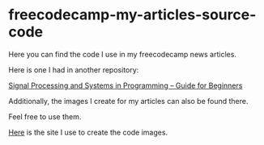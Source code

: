 # freecodecamp-my-articles-source-code

Here you can find the code I use in my freecodecamp news articles. 

Here is one I had in another repository:

[Signal Processing and Systems in Programming – Guide for Beginners](https://github.com/tiagomonteiro0715/Signal-Processing-and-Systems-in-Programming-Guide-for-Beginners)

Additionally, the images I create for my articles can also be found there. 

Feel free to use them. 

[Here](https://ray.so/) is the site I use to create the code images.
